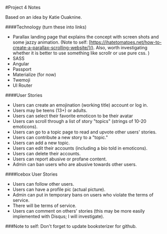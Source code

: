 #Project 4 Notes

Based on an idea by Katie Ouaknine.

####Technology (turn these into links)
* Parallax landing page that explains the concept with screen shots and some jazzy animation. (Note to self: [https://ihatetomatoes.net/how-to-create-a-parallax-scrolling-website/](). Also, worth investigating whether it is better to use something like scrollr or use pure css. )
* SASS
* Angular
* Passport
* Materialize (for now)
* Twemoji
* UI Router


####User Stories
* Users can create an emojination (working title) account or log in.
* Users may be teens (13+) or adults.
* Users can select their favorite emoticon to be their avatar
* Users can scroll through a list of story "topics" (strings of 10-20 emoticons).
* Users can go to a topic page to read and upvote other users' stories.
* Users can contribute a new story to a "topic."
* Users can add a new topic.
* Users can edit their accounts (including a bio told in emoticons).
* Users can delete their accounts.
* Users can report abusive or profane content.
* Admin can ban users who are abusive towards other users.


####Icebox User Stories

* Users can follow other users.
* Users can have a profile pic (actual picture).
* Admin can put in temporary bans on users who violate the terms of service.
* There will be terms of service.
* Users can comment on others' stories (this may be more easily implemented with Disqus; I will investigate).


###Note to self: Don't forget to update booksterizer for github.
